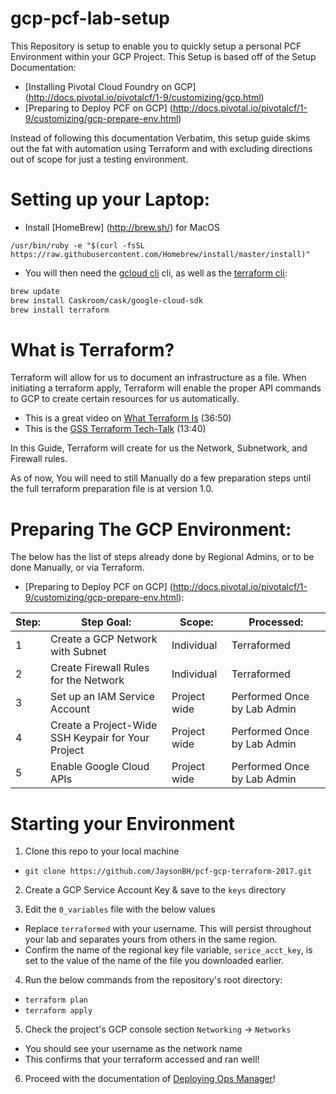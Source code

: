 # gcp-pcf-lab-setup

This Repository is setup to enable you to quickly setup a personal PCF Environment within your GCP Project.
This Setup is based off of the Setup Documentation:

* [Installing Pivotal Cloud Foundry on GCP] (http://docs.pivotal.io/pivotalcf/1-9/customizing/gcp.html)
* [Preparing to Deploy PCF on GCP] (http://docs.pivotal.io/pivotalcf/1-9/customizing/gcp-prepare-env.html)

Instead of following this documentation Verbatim, this setup guide skims out the fat with automation using Terraform and with excluding directions out of scope for just a testing environment.

# Setting up your Laptop:
* Install [HomeBrew] (http://brew.sh/) for MacOS
```
/usr/bin/ruby -e "$(curl -fsSL https://raw.githubusercontent.com/Homebrew/install/master/install)"
```

* You will then need the [gcloud cli](https://cloud.google.com/sdk/) cli, as well as the [terraform cli](https://www.terraform.io/intro/index.html):

```bash
brew update
brew install Caskroom/cask/google-cloud-sdk
brew install terraform
```

# What is Terraform?
Terraform will allow for us to document an infrastructure as a file. When initiating a terraform apply, Terraform will enable the proper API commands to GCP to create certain resources for us automatically.
* This is a great video on [What Terraform Is](https://www.youtube.com/watch?v=pKIFHtO2Y7I) (36:50)
* This is the [GSS Terraform Tech-Talk](https://drive.google.com/drive/u/0/folders/0B4fTwWz3dsHRVzdJVkN4SWtGaXM) (13:40)

In this Guide, Terraform will create for us the Network, Subnetwork, and Firewall rules.

As of now, You will need to still Manually do a few preparation steps until the full terraform preparation file is at version 1.0.


# Preparing The GCP Environment:
The below has the list of steps already done by Regional Admins, or to be done Manually, or via Terraform.

* [Preparing to Deploy PCF on GCP] (http://docs.pivotal.io/pivotalcf/1-9/customizing/gcp-prepare-env.html):

| Step: | Step Goal: | Scope: | Processed: |
| --- | --- | ---| ---|
| 1 | Create a GCP Network with Subnet | Individual | Terraformed |
| 2 | Create Firewall Rules for the Network | Individual | Terraformed |
| 3 | Set up an IAM Service Account | Project wide | Performed Once by Lab Admin |
| 4 | Create a Project-Wide SSH Keypair for Your Project | Project wide | Performed Once by Lab Admin |
| 5 | Enable Google Cloud APIs | Project wide | Performed Once by Lab Admin |

# Starting your Environment
1) Clone this repo to your local machine

* `git clone https://github.com/JaysonBH/pcf-gcp-terraform-2017.git`

2) Create a GCP Service Account Key & save to the `keys` directory

3) Edit the `0_variables` file with the below values
  * Replace `terraformed` with your username. This will persist throughout your lab and separates yours from others in the same region.
  * Confirm the name of the regional key file variable, `serice_acct_key`, is set to the value of the name of the file you downloaded earlier.
 
4) Run the below commands from the repository's root directory:
  * `terraform plan`
  * `terraform apply`

5) Check the project's GCP console section `Networking` -> `Networks`
  * You should see your username as the network name
  * This confirms that your terraform accessed and ran well!
  
6) Proceed with the documentation of [Deploying Ops Manager](http://docs.pivotal.io/pivotalcf/1-9/customizing/gcp-om-deploy.html)!
